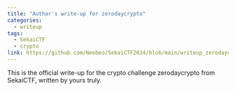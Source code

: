 ```yaml
---
title: "Author's write-up for zerodaycrypto"
categories:
  - writeup
tags:
  - SekaiCTF
  - crypto
link: https://github.com/Neobeo/SekaiCTF2024/blob/main/writeup_zerodaycrypto.ipynb
---
```


This is the official write-up for the crypto challenge zerodaycrypto from SekaiCTF, written by yours truly.